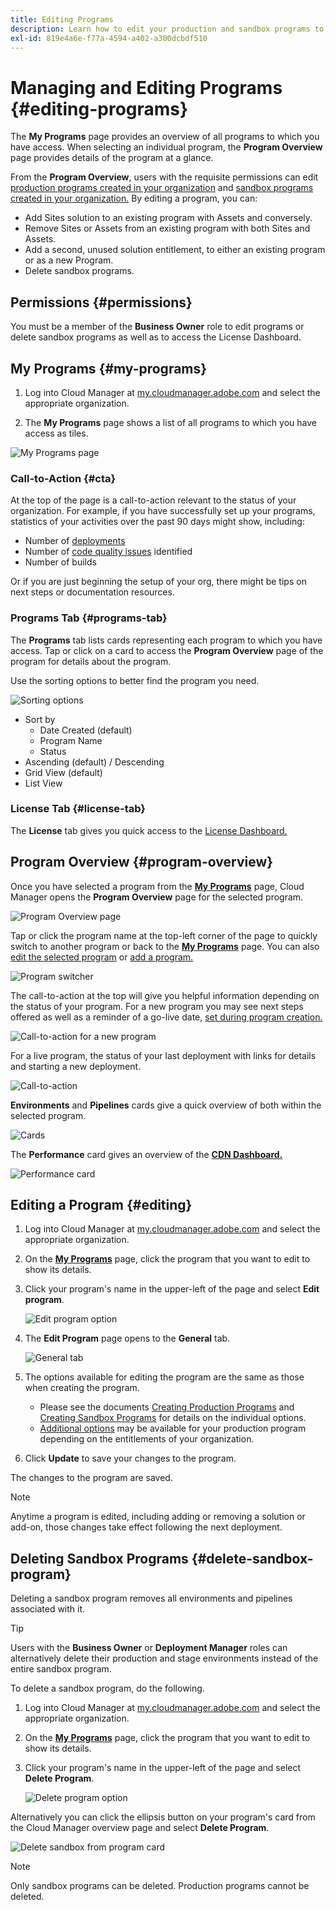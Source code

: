 ```yaml
---
title: Editing Programs
description: Learn how to edit your production and sandbox programs to adjust their options after you have created them.
exl-id: 819e4a6e-f77a-4594-a402-a300dcbdf510
---
```


# Managing and Editing Programs {#editing-programs}

The **My Programs** page provides an overview of all programs to which you have access. When selecting an individual program, the **Program Overview** page provides details of the program at a glance. 

From the **Program Overview**, users with the requisite permissions can edit [production programs created in your organization](creating-production-programs.md) and [sandbox programs created in your organization.](creating-sandbox-programs.md) By editing a program, you can:

* Add Sites solution to an existing program with Assets and conversely.
* Remove Sites or Assets from an existing program with both Sites and Assets.
* Add a second, unused solution entitlement, to either an existing program or as a new Program.
* Delete sandbox programs.

## Permissions {#permissions}

You must be a member of the **Business Owner** role to edit programs or delete sandbox programs as well as to access the License Dashboard.

## My Programs {#my-programs}

1. Log into Cloud Manager at [my.cloudmanager.adobe.com](https://my.cloudmanager.adobe.com/) and select the appropriate organization.

1. The **My Programs** page shows a list of all programs to which you have access as tiles.

![My Programs page](/help/implementing/cloud-manager/assets/my-programs.png)

### Call-to-Action {#cta}

At the top of the page is a call-to-action relevant to the status of your organization. For example, if you have successfully set up your programs, statistics of your activities over the past 90 days might show, including:

* Number of [deployments](/help/implementing/cloud-manager/deploy-code.md)
* Number of [code quality issues](/help/implementing/cloud-manager/code-quality-testing.md) identified
* Number of builds

Or if you are just beginning the setup of your org, there might be tips on next steps or documentation resources.

### Programs Tab {#programs-tab}

The **Programs** tab lists cards representing each program to which you have access. Tap or click on a card to access the **Program Overview** page of the program for details about the program.

Use the sorting options to better find the program you need.

![Sorting options](/help/implementing/cloud-manager/assets/my-programs-sorting.png)

* Sort by
  * Date Created (default)
  * Program Name
  * Status
* Ascending (default) / Descending
* Grid View (default)
* List View

### License Tab {#license-tab}

The **License** tab gives you quick access to the [License Dashboard.](/help/implementing/cloud-manager/license-dashboard.md)

## Program Overview {#program-overview}

Once you have selected a program from the **[My Programs](#my-programs)** page, Cloud Manager opens the **Program Overview** page for the selected program.

![Program Overview page](/help/implementing/cloud-manager/assets/program-overview.png)

Tap or click the program name at the top-left corner of the page to quickly switch to another program or back to the **[My Programs](#my-programs)** page. You can also [edit the selected program](#editing) or [add a program.](/help/implementing/cloud-manager/getting-access-to-aem-in-cloud/creating-production-programs.md)

![Program switcher](/help/implementing/cloud-manager/assets/program-switcher.png)

The call-to-action at the top will give you helpful information depending on the status of your program. For a new program you may see next steps offered as well as a reminder of a go-live date, [set during program creation.](/help/implementing/cloud-manager/getting-access-to-aem-in-cloud/editing-programs.md)

![Call-to-action for a new program](/help/implementing/cloud-manager/assets/info-banner-new-program.png)

For a live program, the status of your last deployment with links for details and starting a new deployment.

![Call-to-action](/help/implementing/cloud-manager/assets/info-banner.png)

**Environments** and **Pipelines** cards give a quick overview of both within the selected program.

![Cards](/help/implementing/cloud-manager/assets/environments-pipelines.png)

The **Performance** card gives an overview of the **[CDN Dashboard.](/help/implementing/cloud-manager/cdn-performance.md)**

![Performance card](/help/implementing/cloud-manager/assets/cdn-performance-dashboard.png)

## Editing a Program {#editing}

1. Log into Cloud Manager at [my.cloudmanager.adobe.com](https://my.cloudmanager.adobe.com/) and select the appropriate organization.

1. On the **[My Programs](#my-programs)** page, click the program that you want to edit to show its details.

1. Click your program's name in the upper-left of the page and select **Edit program**.

   ![Edit program option](assets/edit-program-overview.png)

1. The **Edit Program** page opens to the **General** tab.

   ![General tab](assets/edit-program-prod1.png)

1. The options available for editing the program are the same as those when creating the program.
   * Please see the documents [Creating Production Programs](/help/implementing/cloud-manager/getting-access-to-aem-in-cloud/creating-production-programs.md) and [Creating Sandbox Programs](/help/implementing/cloud-manager/getting-access-to-aem-in-cloud/creating-sandbox-programs.md) for details on the individual options. 
   * [Additional options](/help/implementing/cloud-manager/getting-access-to-aem-in-cloud/creating-production-programs.md#options) may be available for your production program depending on the entitlements of your organization.

1. Click **Update** to save your changes to the program.

The changes to the program are saved.

>[!NOTE]
>
>Anytime a program is edited, including adding or removing a solution or add-on, those changes take effect following the next deployment.

## Deleting Sandbox Programs {#delete-sandbox-program}

Deleting a sandbox program removes all environments and pipelines associated with it.

>[!TIP]
>
>Users with the **Business Owner** or **Deployment Manager** roles can alternatively delete their production and stage environments instead of the entire sandbox program. 

To delete a sandbox program, do the following.

1. Log into Cloud Manager at [my.cloudmanager.adobe.com](https://my.cloudmanager.adobe.com/) and select the appropriate organization.

1. On the **[My Programs](#my-programs)** page, click the program that you want to edit to show its details.

1. Click your program's name in the upper-left of the page and select **Delete Program**.

   ![Delete program option](assets/delete-sandbox1.png)

Alternatively you can click the ellipsis button on your program's card from the Cloud Manager overview page and select **Delete Program**.

![Delete sandbox from program card](assets/delete-sandbox2.png)

>[!NOTE]
>
>Only sandbox programs can be deleted. Production programs cannot be deleted.
